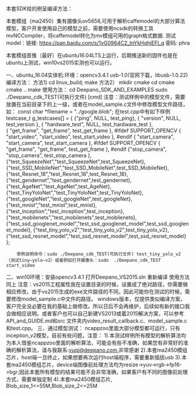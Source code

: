 ﻿本套SDK给的例呈编译方法：

本套模组（ma2450）集有摄像头ov5658,可用于解析caffemodel的大部分算法模型，客户开发使用自己的模型之前，需要使用ncsdk的转换工具mvNCCompiler，将caffemodel转化为mv模组可用的graph格式数据.
测试model：链接: https://pan.baidu.com/s/1vG0964C2_tnYkHqhjEFI_g 密码: phra


本套模组首推（最好）在ubuntu16.04LTS上运行，后期推送新的固件也是在ubuntu上测试，win10vs2015实测也可以运行。

一、ubuntu_16.04实体机:环境：opencv3.4.1 usb-1.0(官网下载，libusb-1.0.22)
编译方法：
方法1)
        cd linux_build;
        make
方法2）
        mkdir cmake
        cd cmake
        cmake ..
        make
使用方法：
        cd Deepano_SDK_AND_EXAMPLES
        sudo ./Deepano_cdk_TEST(可执行文件) [cmd]
        注意：测试样例中的模型文件，需要放置在当前目录下的上一级，或者在model_sample.c文件中修改模型文件路径，如：
        const char *filename = "../google.blob";
        在test.cpp中有如下样例      
        testcase_t g_testcases[] =
        {
	{"ping", NULL, test_ping},
	{ "version", NULL, test_version },
	{ "hardware_test", NULL, test_hardware_test },	
	{ "get_frame", "get_frame", test_get_frame },
#ifdef SUPPORT_OPENCV
	{ "start_video", "start_video", test_start_video },
#endif
	{ "start_camera", "start_camera", test_start_camera },
#ifdef SUPPORT_OPENCV
	{ "get_frame", "get_frame", test_get_frame },
#endif
	{"stop_camera", "stop_camera", test_stop_camera },
        {"test_SqueezeNet","test_SqueezeNet",test_SqueezeNet},
        {"test_SSD_MobileNet","test_SSD_MobileNet",test_SSD_MobileNet},
        {"test_Resnet_18","test_Resnet_18",test_Resnet_18},
        {"test_gendernet","test_gendernet",test_gendernet},
        {"test_AgeNet","test_AgeNet",test_AgeNet},
        {"test_TinyYoloNet","test_TinyYoloNet",test_TinyYoloNet},
        {"test_googleNet","test_googleNet",test_googleNet},
        {"test_mnist","test_mnist",test_mnist},
        {"test_inception","test_inception",test_inception},
        {"test_mobilenets","test_mobilenets",test_mobilenets},
        {"test_ssd_googlenet_model","test_ssd_googlenet_model",test_ssd_googlenet_model},
        {"test_tiny_yolo_v2","test_tiny_yolo_v2",test_tiny_yolo_v2},
        {"test_ssd_resnet_model","test_ssd_resnet_model",test_ssd_resnet_model}
        };

        举例说明命令：sudo ./Deepano_cdk_TEST(可执行文件) test_tiny_yolo_v2 （测试tiny—yolo—v2）或者例如打开摄像头：sudo  ./Deepano_cdk_TEST start_video

二、win10环境：安装opencv3.4.1
        打开Deepano_VS2015.sln
        重新编译
        使用方法同上
        注意：vs2015工程属性我在设置目录的时候，设置成了绝对路径，你需要做相应修改，由于vs2015生成的exe文件路径的不同，因此可能你在测试的时候，需要修改model_sample.c中文件的路径。
        windows版本，仅提供类似编译方案，客户完全没必要在我的基础上做修改。所以日后不会再维护，后续如有新的接口我会做相应说明。或者客户也可以自己新建VS2013或着2015解决方案，可以参考API_and_GUIDE.md和src     文件夹内video_result_callback.c、model_sample.c和test.cpp。
三、通过模型测试：
   ncappzoo里面大部分模型都可运行，只有inception_v2模型，目前有些问题，注意：
        1).本测试样例所有模型的解析算法均为本人借鉴ncappzoo里面的解析算法，可能会有些不准确，如果您有非常好的准确的解析算法，请与我联系:yuqj@deepano.com,非常感谢
        2).本套ma2450模组芯片，host端一旦终止，如果想要再次运行host端程序，需要重新插拔usb
        3).本套ma2450模组芯片，device端图像前处理方法均为resize->yuv->rgb->fp16->bgr;因此本套所有模型的结果可能不会非常准确，如果客户有不同的图像前处理方式，需要单独定制
        4).本套ma2450模组芯片, Blob_size_1<=55M,Blob_size_2<=25M



